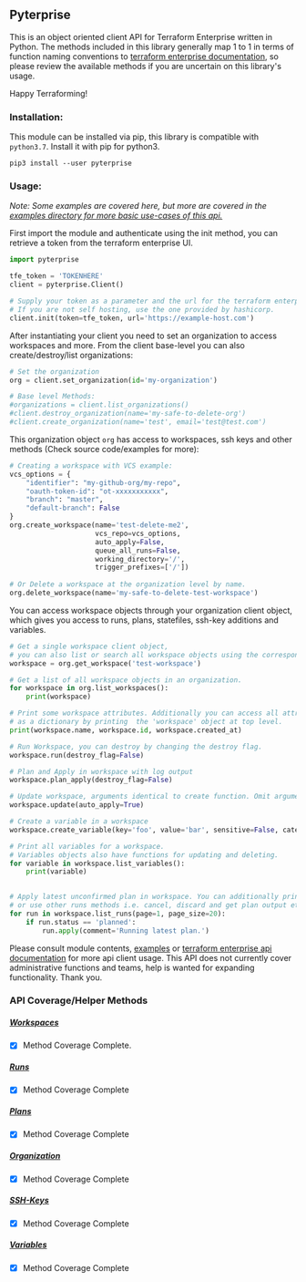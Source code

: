 ## Pyterprise

This is an object oriented client API for Terraform Enterprise written in Python.
The methods included in this library generally map 1 to 1 in terms of function naming conventions to 
[terraform enterprise documentation](https://www.terraform.io/docs/cloud/api/), so please review the available methods 
if you are uncertain on this library's usage.

Happy Terraforming!


### Installation:
This module can be installed via pip, this library is compatible with `python3.7`. Install it with pip for python3.

`pip3 install --user pyterprise`

### Usage:

*Note: Some examples are covered here, but more are covered in the 
[examples directory for more basic use-cases of this api.](https://github.com/JFryy/terraform-enterprise-api-python-client/tree/master/examples)*

First import the module and authenticate using the init method, you can retrieve a token from the terraform enterprise UI.
```python
import pyterprise

tfe_token = 'TOKENHERE'
client = pyterprise.Client()

# Supply your token as a parameter and the url for the terraform enterprise server.
# If you are not self hosting, use the one provided by hashicorp.
client.init(token=tfe_token, url='https://example-host.com')
```


After instantiating your client you need to set an organization to access workspaces and more. 
From the client base-level you can also create/destroy/list organizations:

```python
# Set the organization
org = client.set_organization(id='my-organization')

# Base level Methods:
#organizations = client.list_organizations()
#client.destroy_organization(name='my-safe-to-delete-org')
#client.create_organization(name='test', email='test@test.com')

```


This organization object `org` has access to workspaces, ssh keys and other methods (Check source code/examples for more):
```python
# Creating a workspace with VCS example:
vcs_options = {
    "identifier": "my-github-org/my-repo",
    "oauth-token-id": "ot-xxxxxxxxxxx",
    "branch": "master",
    "default-branch": False
}
org.create_workspace(name='test-delete-me2',
                     vcs_repo=vcs_options,
                     auto_apply=False,
                     queue_all_runs=False,
                     working_directory='/',
                     trigger_prefixes=['/'])
                              
# Or Delete a workspace at the organization level by name.
org.delete_workspace(name='my-safe-to-delete-test-workspace')
```


You can access workspace objects through your organization client object, 
which gives you access to runs, plans, statefiles, ssh-key additions and variables.
```python
# Get a single workspace client object, 
# you can also list or search all workspace objects using the corresponding methods.
workspace = org.get_workspace('test-workspace')

# Get a list of all workspace objects in an organization.
for workspace in org.list_workspaces():
    print(workspace)

# Print some workspace attributes. Additionally you can access all attributes 
# as a dictionary by printing  the 'workspace' object at top level.                     
print(workspace.name, workspace.id, workspace.created_at)

# Run Workspace, you can destroy by changing the destroy flag.
workspace.run(destroy_flag=False)

# Plan and Apply in workspace with log output
workspace.plan_apply(destroy_flag=False)

# Update workspace, arguments identical to create function. Omit arguments to not alter.
workspace.update(auto_apply=True)

# Create a variable in a workspace
workspace.create_variable(key='foo', value='bar', sensitive=False, category='env')

# Print all variables for a workspace. 
# Variables objects also have functions for updating and deleting.
for variable in workspace.list_variables():
    print(variable)
    

# Apply latest unconfirmed plan in workspace. You can additionally print all attributes by print object at top level.
# or use other runs methods i.e. cancel, discard and get plan output etc.
for run in workspace.list_runs(page=1, page_size=20):
    if run.status == 'planned':
        run.apply(comment='Running latest plan.')
```

Please consult module contents, [examples](https://github.com/JFryy/terraform-enterprise-api-python-client/tree/master/examples) 
or [terraform enterprise api documentation](https://www.terraform.io/docs/cloud/api/)
for more api client usage. This API does not currently cover administrative functions and teams, 
help is wanted for expanding functionality. Thank you.


### API Coverage/Helper Methods

##### [Workspaces](https://www.terraform.io/docs/enterprise/api/workspaces.html)
- [x] Method Coverage Complete.

##### [Runs](https://www.terraform.io/docs/enterprise/api/run.html)
- [x] Method Coverage Complete

##### [Plans](https://www.terraform.io/docs/cloud/api/plans.html)
- [x] Method Coverage Complete

##### [Organization](https://www.terraform.io/docs/cloud/api/organizations.html)
- [x] Method Coverage Complete

##### [SSH-Keys](https://www.terraform.io/docs/cloud/api/ssh-keys.html)
- [x] Method Coverage Complete

##### [Variables](https://www.terraform.io/docs/enterprise/api/variables.html)
- [x] Method Coverage Complete


